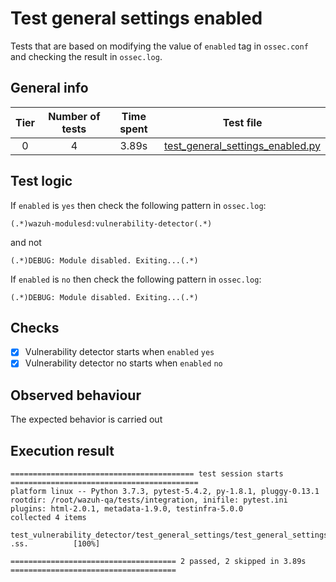 # Test general settings enabled

Tests that are based on modifying the value of `enabled` tag in `ossec.conf` and checking the result in `ossec.log`.

## General info

|Tier | Number of tests | Time spent| Test file |
|:--:|:--:|:--:|:--:|
| 0 | 4 | 3.89s | [test_general_settings_enabled.py](../../../test_general_settings/test_general_settings_enabled.py)|

## Test logic

If `enabled` is `yes` then check the following pattern in `ossec.log`:

```
(.*)wazuh-modulesd:vulnerability-detector(.*)
```

and not

```
(.*)DEBUG: Module disabled. Exiting...(.*)
```

If `enabled` is `no` then check the following pattern in `ossec.log`:

```
(.*)DEBUG: Module disabled. Exiting...(.*)
```

## Checks

- [x] Vulnerability detector starts when `enabled` `yes`
- [x] Vulnerability detector no starts when `enabled` `no`

## Observed behaviour

The expected behavior is carried out

## Execution result

```
========================================= test session starts ==========================================
platform linux -- Python 3.7.3, pytest-5.4.2, py-1.8.1, pluggy-0.13.1
rootdir: /root/wazuh-qa/tests/integration, inifile: pytest.ini
plugins: html-2.0.1, metadata-1.9.0, testinfra-5.0.0
collected 4 items

test_vulnerability_detector/test_general_settings/test_general_settings_enabled.py .ss.          [100%]

===================================== 2 passed, 2 skipped in 3.89s =====================================
```
